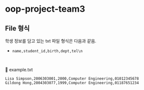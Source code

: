 # oop-project-team3

## File 형식

학생 정보를 담고 있는 txt 파일 형식은 다음과 같음.

-   `name,student_id,birth,dept,tel\n`

<br>

🔽 example.txt
  ```
  Lisa Simpson,2006303001,2000,Computer Engineering,01012345678
  Gildong Hong,2004303077,1999,Computer Engineering,01187651234

  ```
